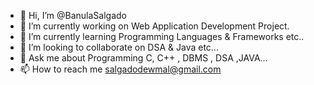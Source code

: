 - 👋 Hi, I’m @BanulaSalgado
- 🔭 I’m currently working on Web Application Development Project.
- 🌱 I’m currently learning Programming Languages & Frameworks etc..
- 👯 I’m looking to collaborate on DSA & Java etc...
- 💬 Ask me about Programming C, C++ , DBMS , DSA ,JAVA...
- 📫 How to reach me salgadodewmal@gmail.com

<!---
BanulaSalgado/BanulaSalgado is a ✨ special ✨ repository because its `README.md` (this file) appears on your GitHub profile.
You can click the Preview link to take a look at your changes.
--->
